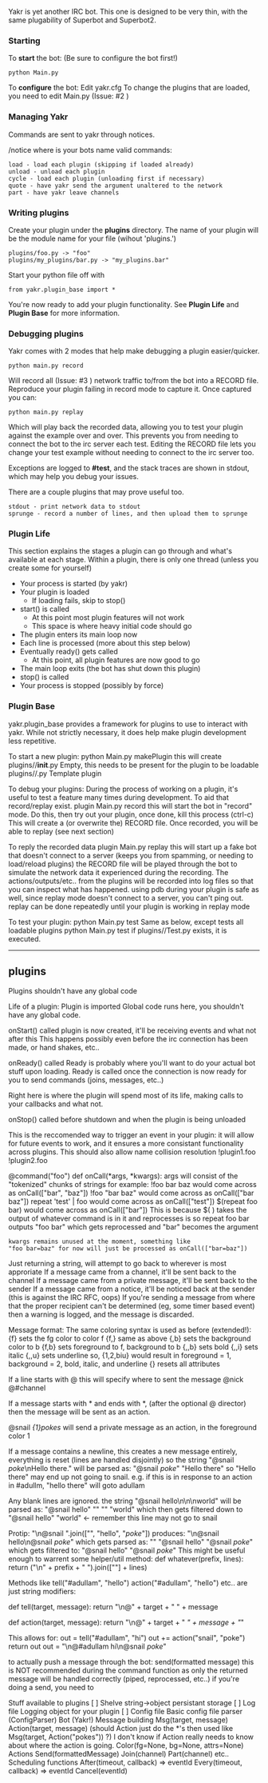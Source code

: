 Yakr is yet another IRC bot. This one is designed to be very thin, with the same plugability of Superbot and Superbot2.

### Starting

To **start** the bot:
(Be sure to configure the bot first!)

    python Main.py

To **configure** the bot:
Edit yakr.cfg
To change the plugins that are loaded, you need to edit Main.py (Issue: #2 )


### Managing Yakr

Commands are sent to yakr through notices.

/notice <bot> <command> <space separated arg list>
where <bot> is your bots name
valid commands:

    load - load each plugin (skipping if loaded already)
    unload - unload each plugin
    cycle - load each plugin (unloading first if necessary)
    quote - have yakr send the argument unaltered to the network
    part - have yakr leave channels


### Writing plugins

Create your plugin under the **plugins** directory.
The name of your plugin will be the module name for your file (wihout 'plugins.')

    plugins/foo.py -> "foo"
    plugins/my_plugins/bar.py -> "my_plugins.bar"

Start your python file off with 

    from yakr.plugin_base import *
    
You're now ready to add your plugin functionality. See **Plugin Life** and **Plugin Base** for more information.

### Debugging plugins

Yakr comes with 2 modes that help make debugging a plugin easier/quicker.

    python main.py record
    
Will record all (Issue: #3 ) network traffic to/from the bot into a RECORD file. 
Reproduce your plugin failing in record mode to capture it. Once captured you can:

    python main.py replay

Which will play back the recorded data, allowing you to test your plugin against the example over and over. 
This prevents you from needing to connect the bot to the irc server each test. 
Editing the RECORD file lets you change your test example without needing to connect to the irc server too.

Exceptions are logged to **#test**, and the stack traces are shown in stdout, which may help you debug your issues.

There are a couple plugins that may prove useful too.

    stdout - print network data to stdout
    sprunge - record a number of lines, and then upload them to sprunge


### Plugin Life

This section explains the stages a plugin can go through and what's available at each stage.
Within a plugin, there is only one thread (unless you create some for yourself)

* Your process is started (by yakr)
* Your plugin is loaded 
    * If loading fails, skip to stop()
* start() is called
    * At this point most plugin features will not work
    * This space is where heavy initial code should go
* The plugin enters its main loop now
* Each line is processed (more about this step below)
* Eventually ready() gets called
    * At this point, all plugin features are now good to go
* The main loop exits (the bot has shut down this plugin)
* stop() is called
* Your process is stopped (possibly by force)
 


### Plugin Base

yakr.plugin_base provides a framework for plugins to use to interact with yakr. 
While not strictly necessary, it does help make plugin development less repetitive.




To start a new plugin:
python Main.py makePlugin <pluginName>
  this will create
  plugins/<pluginName>/__init__.py
    Empty, this needs to be present for the plugin to be loadable
  plugins/<pluginName>/<pluginName>.py
    Template plugin

To debug your plugins:
During the process of working on a plugin, it's useful to test a feature many times during development. To aid that record/replay exist.
plugin Main.py record
  this will start the bot in "record" mode.
  Do this, then try out your plugin, once done, kill this process (ctrl-c)
  This will create a (or overwrite the) RECORD file.
  Once recorded, you will be able to replay (see next section)

To reply the recorded data
plugin Main.py replay
  this will start up a fake bot that doesn't connect to a server (keeps you from spamming, or needing to load/reload plugins)
  the RECORD file will be played through the bot to simulate the network data it experienced during the recording.
  The actions/outputs/etc.. from the plugins will be recorded into log files so that you can inspect what has happened.
  using pdb during your plugin is safe as well, since replay mode doesn't connect to a server, you can't ping out.
  replay can be done repeatedly until your plugin is working in replay mode

To test your plugin:
python Main.py test 
  Same as below, except tests all loadable plugins
python Main.py test <pluginName>
  if plugins/<pluginName>/<pluginName>Test.py exists, it is executed.


-------
plugins
-------
Plugins shouldn't have any global code

Life of a plugin:
  Plugin is imported
    Global code runs here, you shouldn't have any global code.

  onStart() called
    plugin is now created, it'll be receiving events and what not after this
    This happens possibly even before the irc connection has been made, or hand shakes, etc..

  onReady() called
    Ready is probably where you'll want to do your actual bot stuff upon loading. Ready is called once
    the connection is now ready for you to send commands (joins, messages, etc..)

  Right here is where the plugin will spend most of its life, making calls to your callbacks and what not.

  onStop() called 
    before shutdown 
    and when the plugin is being unloaded

  This is the reccomended way to trigger an event in your plugin: it will allow for future events to work, and
  it ensures a more consistant functionality across plugins. This should also allow name collision resolution
  !plugin1.foo
  !plugin2.foo

  @command("foo")
  def onCall(*args, *kwargs):
    args will consist of the "tokenized" chunks of strings
    for example:
    !foo bar baz
      would come across as onCall(["bar", "baz"]) 
    !foo "bar baz"
      would come across as onCall(["bar baz"])
    repeat 'test' | foo 
      would come across as onCall(["test"])
    $(repeat foo bar)
      would come across as onCall(["bar"])
      This is because $( ) takes the output of whatever command is in it and reprocesses is
      so repeat foo bar outputs "foo bar"
      which gets reprocessed and "bar" becomes the argument

    kwargs remains unused at the moment, something like
    "foo bar=baz" for now will just be processed as onCall(["bar=baz"])

  Just returning a string, will attempt to go back to wherever is most approriate
    If a message came from a channel, it'll be sent back to the channel
    If a message came from a private message, it'll be sent back to the sender
    If a message came from a notice, it'll be noticed back at the sender (this is against the IRC RFC, oops)
  If you're sending a message from where that the proper recipient can't be determined (eg, some timer based event) then 
    a warning is logged, and the message is discarded.

Message format:
The same coloring syntax is used as before (extended!):
    {f} sets the fg color to color f
    {f,} same as above
    {,b} sets the background color to b
    {f,b} sets foreground to f, background to b
    {,,b} sets bold
    {,,i} sets italic
    {,,u} sets underline
    so, {1,2,biu} would result in foreground = 1, background = 2, bold, italic, and underline
    {} resets all attributes

  If a line starts with @ this will specify where to sent the message
    @nick
    @#channel

  If a message starts with * and ends with *, (after the optional @ director)
    then the message will be sent as an action.
  
  @snail *{1}pokes*
    will send a private message as an action, in the foreground color 1
  
  If a message contains a newline, this creates a new message entirely, everything is reset (lines are handled disjointly)
    so the string
      "@snail *poke*\nHello there."
    will be parsed as:
      "@snail *poke*"
      "Hello there"
    so "Hello there" may end up not going to snail. 
      e.g. if this is in response to an action in #adullm, "hello there" will goto adullam

  Any blank lines are ignored.
    the string
      "@snail hello\n\n\nworld"
      will be parsed as:
      "@snail hello"
      ""
      ""
      "world"
    which then gets filtered down to
      "@snail hello"
      "world"  <- remember this line may not go to snail

  Protip:
    "\n@snail ".join(["", "hello", "*poke*"])
    produces:
      "\n@snail hello\n@snail *poke*"
    which gets parsed as:
      ""
      "@snail hello"
      "@snail *poke*"
    which gets filtered to:
      "@snail hello"
      "@snail *poke*"
    This might be useful enough to warrent some helper/util method:
      def whatever(prefix, lines):
        return ("\n" + prefix + " ").join([""] + lines)


Methods like 
  tell("#adullam", "hello")
  action("#adullam", "hello")
  etc.. are just string modifiers:

  def tell(target, message):
    return "\n@" + target + " " + message

  def action(target, message):
    return "\n@" + target + " *" + message + "*"

  This allows for:
  out = tell("#adullam", "hi")
  out += action("snail", "poke")
  return out
    out = "\n@#adullam hi\n@snail *poke*"

  to actually push a message through the bot:
  send(formatted message)
    this is NOT recommended during the command function as only the returned message will be handled correctly (piped, reprocessed, etc..)
    if you're doing a send, you need to 




Stuff available to plugins
  [ ] Shelve
    string->object persistant storage
  [ ] Log file
    Logging object for your plugin 
  [ ] Config file
    Basic config file parser (ConfigParser)
  Bot (Yakr!)
    Message building
      Msg(target, message)
      Action(target, message)
        (should Action just do the *'s then used like Msg(target, Action("pokes")) ?)
        I don't know if Action really needs to know about where the action is going.
      Color(fg=None, bg=None, attrs=None)
    Actions
      Send(formattedMessage)
      Join(channel)
      Part(channel)
      etc..
    Scheduling functions
      After(timeout, callback) => eventId
      Every(timeout, callback) => eventId
      Cancel(eventId)

